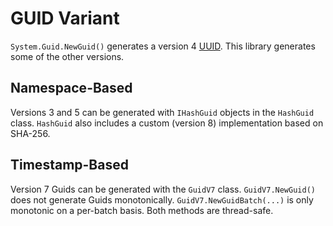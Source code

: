 # GUID Variant

`System.Guid.NewGuid()` generates a version 4 [UUID](https://datatracker.ietf.org/doc/html/rfc9562). This library generates some of the other versions.

## Namespace-Based

Versions 3 and 5 can be generated with `IHashGuid` objects in the `HashGuid` class. `HashGuid` also includes a custom (version 8) implementation based on SHA-256.

## Timestamp-Based

Version 7 Guids can be generated with the `GuidV7` class. `GuidV7.NewGuid()` does not generate Guids monotonically. `GuidV7.NewGuidBatch(...)` is only monotonic on a per-batch basis. Both methods are thread-safe.
